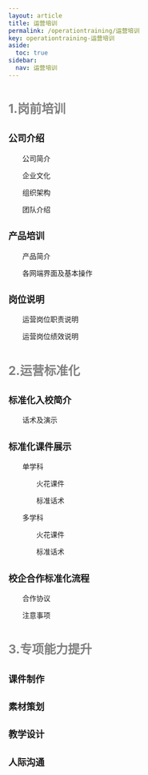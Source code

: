```yaml
---
layout: article
title: 运营培训
permalink: /operationtraining/运营培训
key: operationtraining-运营培训
aside:
  toc: true
sidebar:
  nav: 运营培训
---
```


<bro/><bro/>

# <font size="5" color="gray">1.岗前培训</font>

## <font size="4" >公司介绍</font>

&ensp;&ensp;&ensp;&ensp;公司简介

&ensp;&ensp;&ensp;&ensp;企业文化

&ensp;&ensp;&ensp;&ensp;组织架构

&ensp;&ensp;&ensp;&ensp;团队介绍

## <font size="4" >产品培训</font>

&ensp;&ensp;&ensp;&ensp;产品简介

&ensp;&ensp;&ensp;&ensp;各网端界面及基本操作

## <font size="4" >岗位说明</font>

&ensp;&ensp;&ensp;&ensp;运营岗位职责说明

&ensp;&ensp;&ensp;&ensp;运营岗位绩效说明

# <font size="5" color="gray">2.运营标准化</font>

## <font size="4" >标准化入校简介</font>

&ensp;&ensp;&ensp;&ensp;话术及演示

## <font size="4" >标准化课件展示</font>

&ensp;&ensp;&ensp;&ensp;单学科

&ensp;&ensp;&ensp;&ensp;&ensp;&ensp;&ensp;&ensp;火花课件

&ensp;&ensp;&ensp;&ensp;&ensp;&ensp;&ensp;&ensp;标准话术

&ensp;&ensp;&ensp;&ensp;多学科

&ensp;&ensp;&ensp;&ensp;&ensp;&ensp;&ensp;&ensp;火花课件

&ensp;&ensp;&ensp;&ensp;&ensp;&ensp;&ensp;&ensp;标准话术

## <font size="4" >校企合作标准化流程</font>

&ensp;&ensp;&ensp;&ensp;合作协议

&ensp;&ensp;&ensp;&ensp;注意事项

# <font size="5" color="gray">3.专项能力提升</font>

## <font size="4" >课件制作</font>

## <font size="4" >素材策划</font>

## <font size="4" >教学设计</font>

## <font size="4" >人际沟通</font>
